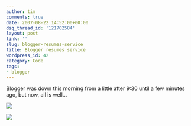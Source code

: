 ```yaml
---
author: tim
comments: true
date: 2007-08-22 14:52:00+00:00
dsq_thread_id: '121702584'
layout: post
link: ''
slug: blogger-resumes-service
title: Blogger resumes service
wordpress_id: 42
category: Code
tags:
- blogger
---
```


Blogger was down this morning from a little after 9:30 until a few minutes
ago, but now, all is well...  
  
  
![](https://lh4.google.com/timothy.broder/RsxMBZE6BPI/AAAAAAAAKns/34s5L2TNEj0/s400/blogger_down1.jpg?imgdl=1)  
  
![](https://lh5.google.com/timothy.broder/RsxMBpE6BQI/AAAAAAAAKn0/1OuOzxtuga0/s400/blogger_down2.jpg?imgdl=1)

